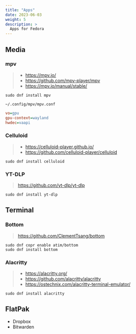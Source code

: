 ```yaml
---
title: "Apps"
date: 2023-06-03
weight: 5
description: >
  Apps for Fedora
---
```


## Media

### mpv

> - <https://mpv.io/>
> - <https://github.com/mpv-player/mpv>
> - <https://mpv.io/manual/stable/>

```shell
sudo dnf install mpv
```

`~/.config/mpv/mpv.conf`

```cfg
vo=gpu
gpu-context=wayland
hwdec=vaapi
```

### Celluloid

> - <https://celluloid-player.github.io/>
> - <https://github.com/celluloid-player/celluloid>

```shell
sudo dnf install celluloid
```

### YT-DLP

> <https://github.com/yt-dlp/yt-dlp>

```shell
sudo dnf install yt-dlp
```

## Terminal

### Bottom

> <https://github.com/ClementTsang/bottom>

```shell
sudo dnf copr enable atim/bottom
sudo dnf install bottom
```

### Alacritty

> - <https://alacritty.org/>
> - <https://github.com/alacritty/alacritty>
> - <https://ostechnix.com/alacritty-terminal-emulator/>

```shell
sudo dnf install alacritty
```

## FlatPak

- Dropbox
- Bitwarden
